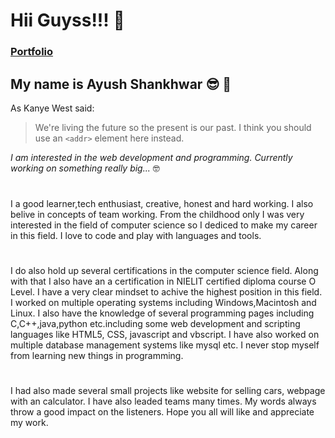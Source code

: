# Hii Guyss!!! 👋
### 
### [Portfolio](https://ayushshankhwar.github.io./) 
## 
## My name is Ayush Shankhwar  :sunglasses: :japanese_ogre:
As Kanye West said:

> We're living the future so
> the present is our past.
I think you should use an
`<addr>` element here instead.

*I am interested in the web development and programming. Currently working on something really big...*	:nerd_face:
#
I a good learner,tech enthusiast, creative, honest and hard working. I also belive in concepts of team working. From the childhood only I was very interested in the field of computer science so I dediced to make my career in this field. I love to code and play with languages and tools.
#
I do also hold up several certifications in the computer science field. Along with that I also have an a certification in NIELIT certified diploma course O Level. I have a very clear mindset to achive the highest position in this field. I worked on multiple operating systems including Windows,Macintosh and Linux. I also have the knowledge of several programming pages including C,C++,java,python etc.including some web development and scripting languages like HTML5, CSS, javascript and vbscript. I have also worked on multiple database management systems like mysql etc. I never stop myself from learning new things in programming.
#
I had also made several small projects like website for selling cars, webpage with an calculator. I have also leaded teams many times. My words always throw a good impact on the listeners.
Hope you all will like and appreciate my work.


<!--
**ayushshankhwar/ayushshankhwar** is a ✨ _special_ ✨ repository because its `README.md` (this file) appears on your GitHub profile.

Here are some ideas to get you started:

- 🔭 I’m currently working on ...
- 🌱 I’m currently learning ...
- 👯 I’m looking to collaborate on ...
- 🤔 I’m looking for help with ...
- 💬 Ask me about ...
- 📫 How to reach me: ...
- 😄 Pronouns: ...
- ⚡ Fun fact: ...
-->
